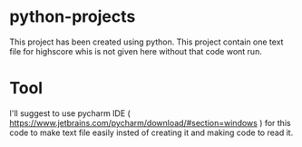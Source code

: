 # python-projects
This project has been created using python. This project contain one text file for highscore whis is not given here without that code wont run.

# Tool
I'll suggest to use pycharm IDE ( https://www.jetbrains.com/pycharm/download/#section=windows ) for this code to make text file easily insted of creating it and making code to read it.
